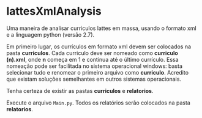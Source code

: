 lattesXmlAnalysis
=================

Uma maneira de analisar curriculos lattes em massa, usando o formato xml e a linguagem python (versão 2.7).

Em primeiro lugar, os currículos em formato xml devem ser colocados na pasta **curriculos**. Cada curriculo deve ser nomeado como **curriculo (n).xml**, onde **n** começa em 1 e continua até o último currículo. Essa nomeação pode ser facilitada no sistema operacional windows: basta selecionar tudo e renomear o primeiro arquivo como **curriculo**. Acredito que existam soluções semelhantes em outros sistemas operacionais.

Tenha certeza de existir as pastas **curriculos** e **relatorios**.

Execute o arquivo `Main.py`. Todos os relatórios serão colocados na pasta **relatorios**.
